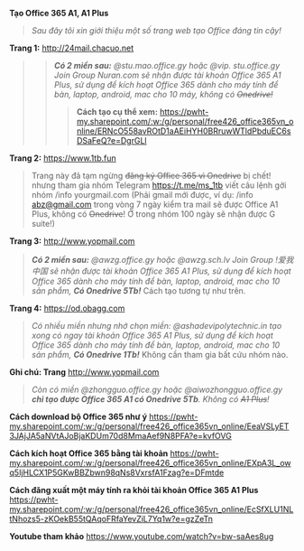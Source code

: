 **Tạo Office 365 A1, A1 Plus**  
>_Sau đây tôi xin giới thiệu một số trang web tạo Office đáng tin cậy!_

**Trang 1:** http://24mail.chacuo.net 
>>_**Có 2 miền sau:** @stu.mao.office.gy hoặc @vip. stu.office.gy Join Group Nuran.com sẽ nhận được tài khoản Office 365 A1 Plus, sử dụng để kích hoạt Office 365 dành cho máy tính để bàn, laptop, android, mac cho 10 máy, không có ~~Onedrive!~~_ 
>>>**Cách tạo cụ thể xem:** https://pwht-my.sharepoint.com/:w:/g/personal/free426_office365vn_online/ERNcO558avROtD1aAEiHYH0BRruwWTldPbduEC6sDSaFeQ?e=DgrGLl  

**Trang 2:** https://www.1tb.fun 
>Trang này đã tạm ngừng ~~đăng ký Office 365 vì Onedrive~~ bị chết! nhưng tham gia nhóm Telegram https://t.me/ms_1tb viết câu lệnh gởi nhóm /info yourgmail.com (Phải gmail mới được, ví dụ: /info abz@gmail.com trong vòng 7 ngày kiểm tra mail sẽ được Office A1 Plus, không có ~~Onedrive~~! Ở trong nhóm 100 ngày sẽ nhận được G suite!)

**Trang 3:** http://www.yopmail.com 
> _**Có 2 miền sau:** @awzg.office.gy
hoặc @awzg.sch.lv Join Group !爱我中国 sẽ nhận được tài khoản Office 365 A1 Plus, sử dụng để kích hoạt Office 365 dành cho máy tính để bàn, laptop, android, mac cho 10 sản phẩm, **Có Onedrive 5Tb!**_ Cách tạo tương tự như trên.

**Trang 4:** https://od.obagg.com
>_Có nhiều miền nhưng nhớ chọn miền: @ashadevipolytechnic.in
tạo xong có ngay tài khoản Office 365 A1 Plus, sử dụng để kích hoạt Office 365 dành cho máy tính để bàn, laptop, android, mac cho 10 sản phẩm, **Có Onedrive 1Tb!**_ Không cần tham gia bất cứu nhóm nào.

**Ghi chú: Trang** http://www.yopmail.com 
>*Còn có miền @zhongguo.office.gy
hoặc @aiwozhongguo.office.gy **chỉ tạo được Office 365 A1 có Onedrive 5Tb**. Không có ~~A1 Plus~~!*

**Cách download bộ Office 365 như ý** https://pwht-my.sharepoint.com/:w:/g/personal/free426_office365vn_online/EeaVSLyET3JAjJA5aNVtAJoBjaKDUm70d8MmaAef9N8PFA?e=kvfOVG 

**Cách kích hoạt Office 365 bằng tài khoản** https://pwht-my.sharepoint.com/:w:/g/personal/free426_office365vn_online/EXpA3L_owq5IjHLCX1P5GKwBBZbwn98qNs8VxrsfA1Fzag?e=DFmtde 

**Cách đăng xuất một máy tính ra khỏi tài khoản Office 365 A1 Plus** https://pwht-my.sharepoint.com/:w:/g/personal/free426_office365vn_online/EcSfXLU1NLtNhozs5-zKOekB55tQAqoFRfaYevZiL7Yq1w?e=gzZeTn 

**Youtube tham khảo** https://www.youtube.com/watch?v=bw-saAes8ug 
